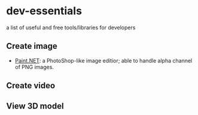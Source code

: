 dev-essentials
==============

a list of useful and free tools/libraries for developers

## Create image

* [Paint.NET](https://www.getpaint.net/index.html): a PhotoShop-like image editior; able to handle alpha channel of PNG images.

## Create video

## View 3D model
